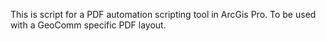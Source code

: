 This is script for a PDF automation scripting tool in ArcGis Pro.
To be used with a GeoComm specific PDF layout. 

